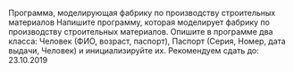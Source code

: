 Программа, моделирующая фабрику по производству строительных материалов
Напишите программу, которая моделирует фабрику по производству строительных материалов.
Опишите в программе два класса: Человек (ФИО, возраст, паспорт), Паспорт (Серия, Номер, дата выдачи, Человек) и инициализируйте их.
Рекомендуем сдать до: 23.10.2019
